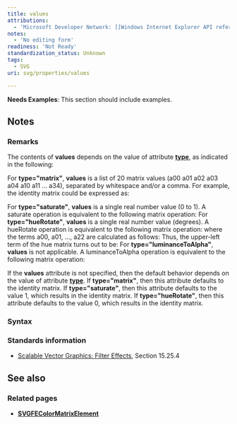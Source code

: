 ```yaml
---
title: values
attributions:
  - 'Microsoft Developer Network: [[Windows Internet Explorer API reference](http://msdn.microsoft.com/en-us/library/ie/hh828809%28v=vs.85%29.aspx) Article]'
notes:
  - 'No editing form'
readiness: 'Not Ready'
standardization_status: Unknown
tags:
  - SVG
uri: svg/properties/values

---
```

**Needs Examples**: This section should include examples.

## Notes

### Remarks

The contents of **values** depends on the value of attribute [**type**](/svg/properties/type_(SVGFEColorMatrixElement)), as indicated in the following:

For **type="matrix"**, **values** is a list of 20 matrix values (a00 a01 a02 a03 a04 a10 a11 ... a34), separated by whitespace and/or a comma. For example, the identity matrix could be expressed as:

For **type="saturate"**, **values** is a single real number value (0 to 1). A saturate operation is equivalent to the following matrix operation: For **type="hueRotate"**, **values** is a single real number value (degrees). A hueRotate operation is equivalent to the following matrix operation: where the terms a00, a01, ..., a22 are calculated as follows: Thus, the upper-left term of the hue matrix turns out to be: For **type="luminanceToAlpha"**, **values** is not applicable. A luminanceToAlpha operation is equivalent to the following matrix operation:

If the **values** attribute is not specified, then the default behavior depends on the value of attribute [**type**](/svg/properties/type_(SVGFEColorMatrixElement)). If **type="matrix"**, then this attribute defaults to the identity matrix. If **type="saturate"**, then this attribute defaults to the value 1, which results in the identity matrix. If **type="hueRotate"**, then this attribute defaults to the value 0, which results in the identity matrix.

### Syntax

### Standards information

-   [Scalable Vector Graphics: Filter Effects](http://go.microsoft.com/fwlink/p/?linkid=226062), Section 15.25.4

## See also

### Related pages

-   [**SVGFEColorMatrixElement**](/svg/elements/feColorMatrix)
